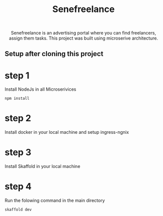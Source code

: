 <h1 align="center"> Senefreelance </h1> <br>

<p align="center">
  Senefreelance is an advertising portal where you can find freelancers, assign them tasks. This project was built using microserive architecture.
</p>


## Setup after cloning this project

# step 1
Install NodeJs in all Microserivices

``` npm install ```

# step 2
Install docker in your local machine and setup ingress-ngnix 

# step 3 
Install Skaffold in your local machine

# step 4 
Run the folowing command in the main directory

``` skaffold dev ```
